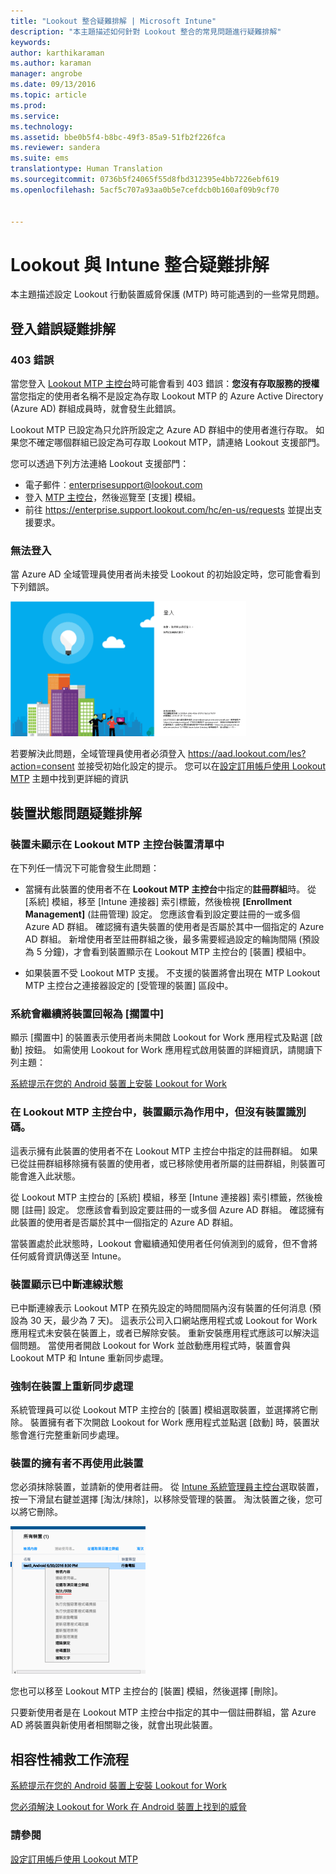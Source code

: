 ```yaml
---
title: "Lookout 整合疑難排解 | Microsoft Intune"
description: "本主題描述如何針對 Lookout 整合的常見問題進行疑難排解"
keywords: 
author: karthikaraman
ms.author: karaman
manager: angrobe
ms.date: 09/13/2016
ms.topic: article
ms.prod: 
ms.service: 
ms.technology: 
ms.assetid: bbe0b5f4-b8bc-49f3-85a9-51fb2f226fca
ms.reviewer: sandera
ms.suite: ems
translationtype: Human Translation
ms.sourcegitcommit: 0736b5f24065f55d8fbd312395e4bb7226ebf619
ms.openlocfilehash: 5acf5c707a93aa0b5e7cefdcb0b160af09b9cf70


---
```


# Lookout 與 Intune 整合疑難排解
本主題描述設定 Lookout 行動裝置威脅保護 (MTP) 時可能遇到的一些常見問題。
## 登入錯誤疑難排解
### 403 錯誤
當您登入 [Lookout MTP 主控台](https://aad.lookout.com)時可能會看到 403 錯誤：**您沒有存取服務的授權**  當您指定的使用者名稱不是設定為存取 Lookout MTP 的 Azure Active Directory (Azure AD) 群組成員時，就會發生此錯誤。

Lookout MTP 已設定為只允許所設定之 Azure AD 群組中的使用者進行存取。 如果您不確定哪個群組已設定為可存取 Lookout MTP，請連絡 Lookout 支援部門。

您可以透過下列方法連絡 Lookout 支援部門：

* 電子郵件︰enterprisesupport@lookout.com
* 登入 [MTP 主控台](http://aad.lookout.com)，然後巡覽至 [支援] 模組。
* 前往 https://enterprise.support.lookout.com/hc/en-us/requests 並提出支援要求。

### 無法登入
當 Azure AD 全域管理員使用者尚未接受 Lookout 的初始設定時，您可能會看到下列錯誤。

![顯示登入錯誤之 Lookout 登入畫面的螢幕擷取畫面](../media/mtp/lookout-mtp-consent-not-accepted-error.png)

若要解決此問題，全域管理員使用者必須登入 https://aad.lookout.com/les?action=consent 並接受初始化設定的提示。 您可以在[設定訂用帳戶使用 Lookout MTP](set-up-your-subscription-with-lookout-mtp.md) 主題中找到更詳細的資訊

## 裝置狀態問題疑難排解

### 裝置未顯示在 Lookout MTP 主控台裝置清單中

在下列任一情況下可能會發生此問題：
* 當擁有此裝置的使用者不在 **Lookout MTP 主控台**中指定的**註冊群組**時。  從 [系統] 模組，移至 [Intune 連接器] 索引標籤，然後檢視 **[Enrollment Management]** (註冊管理) 設定。  您應該會看到設定要註冊的一或多個 Azure AD 群組。  確認擁有遺失裝置的使用者是否屬於其中一個指定的 Azure AD 群組。  新增使用者至註冊群組之後，最多需要經過設定的輪詢間隔 (預設為 5 分鐘)，才會看到裝置顯示在 Lookout MTP 主控台的 [裝置] 模組中。

* 如果裝置不受 Lookout MTP 支援。  不支援的裝置將會出現在 MTP Lookout MTP 主控台之連接器設定的 [受管理的裝置] 區段中。

### 系統會繼續將裝置回報為 [擱置中]

顯示 [擱置中] 的裝置表示使用者尚未開啟 Lookout for Work 應用程式及點選 [啟動] 按鈕。 如需使用 Lookout for Work 應用程式啟用裝置的詳細資訊，請閱讀下列主題：

[系統提示在您的 Android 裝置上安裝 Lookout for Work ](http://docs.microsoft.com/intune/enduser/you-are-prompted-to-install-lookout-for-work-android)

### 在 Lookout MTP 主控台中，裝置顯示為作用中，但沒有裝置識別碼。  
這表示擁有此裝置的使用者不在 Lookout MTP 主控台中指定的註冊群組。   如果已從註冊群組移除擁有裝置的使用者，或已移除使用者所屬的註冊群組，則裝置可能會進入此狀態。

從 Lookout MTP 主控台的 [系統] 模組，移至 [Intune 連接器] 索引標籤，然後檢閱 [註冊] 設定。  您應該會看到設定要註冊的一或多個 Azure AD 群組。  確認擁有此裝置的使用者是否屬於其中一個指定的 Azure AD 群組。  

當裝置處於此狀態時，Lookout 會繼續通知使用者任何偵測到的威脅，但不會將任何威脅資訊傳送至 Intune。

### 裝置顯示已中斷連線狀態

已中斷連線表示 Lookout MTP 在預先設定的時間間隔內沒有裝置的任何消息 (預設為 30 天，最少為 7 天)。 這表示公司入口網站應用程式或 Lookout for Work 應用程式未安裝在裝置上，或者已解除安裝。 重新安裝應用程式應該可以解決這個問題。 當使用者開啟 Lookout for Work 並啟動應用程式時，裝置會與 Lookout MTP 和 Intune 重新同步處理。    

### 強制在裝置上重新同步處理
系統管理員可以從 Lookout MTP 主控台的 [裝置] 模組選取裝置，並選擇將它刪除。   裝置擁有者下次開啟 Lookout for Work 應用程式並點選 [啟動] 時，裝置狀態會進行完整重新同步處理。

### 裝置的擁有者不再使用此裝置
您必須抹除裝置，並請新的使用者註冊。  從 [Intune 系統管理員主控台](https://manage.microsoft.com)選取裝置，按一下滑鼠右鍵並選擇 [淘汰/抹除]，以移除受管理的裝置。 淘汰裝置之後，您可以將它刪除。

![Intune 管理主控台中顯示 [淘汰/抹除] 選項之 [裝置] 模組的螢幕擷取畫面](../media/mtp/mtp-retire-device-intune-console.png)

您也可以移至 Lookout MTP 主控台的 [裝置] 模組，然後選擇 [刪除]。  

只要新使用者是在 Lookout MTP 主控台中指定的其中一個註冊群組，當 Azure AD 將裝置與新使用者相關聯之後，就會出現此裝置。

## 相容性補救工作流程
[系統提示在您的 Android 裝置上安裝 Lookout for Work]( http://docs.microsoft.com/intune/enduser/you-are-prompted-to-install-lookout-for-work-android)

[您必須解決 Lookout for Work 在 Android 裝置上找到的威脅 ](http://docs.microsoft.com/intune/enduser/you-need-to-resolve-a-threat-found-by-lookout-for-work-android)


### 請參閱
[設定訂用帳戶使用 Lookout MTP](https://docs.microsoft.com/en-us/intune/deploy-use/set-up-your-subscription-with-lookout-mtp)



<!--HONumber=Oct16_HO1-->


